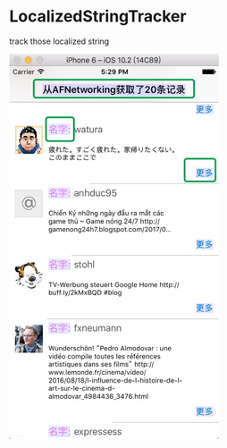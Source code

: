 # LocalizedStringTracker
track those localized string



![image](https://github.com/OrcMan1020/LocalizedStringTracker/blob/master/example.jpeg)
